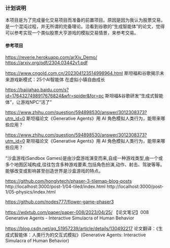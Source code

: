### 计划说明
本项目是为了完成量化交易项目而准备的前置项目。原因是因为我认为股票交易，是一个混沌过程，并无所谓的完备理论。洽看到谷歌的“生成智能体”的论文，觉得可以参考实现一个类似股票大亨游戏的模拟交易情景，来参考交易。
#### 参考项目
https://reverie.herokuapp.com/arXiv_Demo/
https://arxiv.org/pdf/2304.03442v1.pdf

https://www.cngold.com.cn/202304123514998964.html
斯坦福和谷歌揭示未来游戏新模式：25个AI智能体 在虚拟小镇自由成长

https://baijiahao.baidu.com/s?id=1764327498917676824&wfr=spider&for=pc
斯坦福&谷歌研发“生成式智能体”，让游戏NPC“活了”

https://www.zhihu.com/question/594898530/answer/3012308373?utm_id=0
斯坦福论文《Generative Agents》用 AI 角色模拟人类行为，能带来哪些应用？

https://www.zhihu.com/question/594898530/answer/3012308373?utm_id=0
斯坦福论文《Generative Agents》用 AI 角色模拟人类行为，能带来哪些应用？

“沙盒游戏(Sandbox Games)是由沙盘游戏演变而来,自成一种游戏类型,由一个或多个地图区域构成,往往包含多种游戏要素,包括角色扮演,动作、射击、驾驶等等。能够改变或影响甚至创造世界是沙盒游戏的特点。

https://github.com/honglytech/phaser-3-tilemap-blog-posts
http://localhost:3000/post-1/04-tiled/index.html
http://localhost:3000/post-1/05-physics/index.html

https://github.com/nodes777/flower-game-phaser3


https://wdxtub.com/paper/paper-008/2023/04/25/
【论文笔记】008 Generative Agents - Interactive Simulacra of Human Behavior

https://blog.csdn.net/qq_51957239/article/details/130492217
论文翻译：《生成式智能体：人类行为的交互式模拟》(Generative Agents: Interactive Simulacra of Human Behavior)

